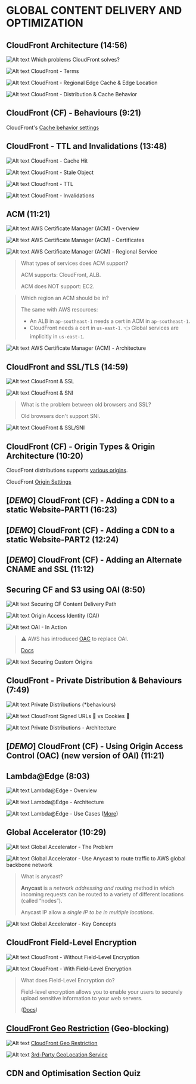 # GLOBAL CONTENT DELIVERY AND OPTIMIZATION

## CloudFront Architecture (14:56)

![Alt text](../1700-GLOBAL_CONTENT_DELIVERY_AND_OPTIMIZATION/00_LEARNINGAIDS/CloudFrontArchitecture-1.png)
Which problems CloudFront solves?

![Alt text](<Screenshot 2023-10-10 at 15.08.19 - [ASSOCIATESHARED]_CloudFront_Architecture__learn.c.png>)
CloudFront - Terms

![Alt text](../1700-GLOBAL_CONTENT_DELIVERY_AND_OPTIMIZATION/00_LEARNINGAIDS/CloudFrontArchitecture-2.png)
CloudFront - Regional Edge Cache & Edge Location

![Alt text](../1700-GLOBAL_CONTENT_DELIVERY_AND_OPTIMIZATION/00_LEARNINGAIDS/CloudFrontArchitecture-3.png)
CloudFront - Distribution & Cache Behavior

## CloudFront (CF) - Behaviours (9:21)

CloudFront's [Cache behavior settings](https://docs.aws.amazon.com/AmazonCloudFront/latest/DeveloperGuide/distribution-web-values-specify.html)

## CloudFront - TTL and Invalidations (13:48)

![Alt text](../1700-GLOBAL_CONTENT_DELIVERY_AND_OPTIMIZATION/00_LEARNINGAIDS/CloudFront-TTLandInvalidation-1.png)
CloudFront - Cache Hit

![Alt text](../1700-GLOBAL_CONTENT_DELIVERY_AND_OPTIMIZATION/00_LEARNINGAIDS/CloudFront-TTLandInvalidation-2.png)
CloudFront - Stale Object

![Alt text](<images/Screenshot 2023-10-10 at 15.39.46 - [SHAREDALL]_CloudFront_-_TTL_and_Invalidations__le.png>)
CloudFront - TTL

![Alt text](<images/Screenshot 2023-10-10 at 15.41.37 - [SHAREDALL]_CloudFront_-_TTL_and_Invalidations__le.png>)
CloudFront - Invalidations

## ACM (11:21)

![Alt text](<images/Screenshot 2023-10-10 at 15.49.45 - [ASSOCIATESHARED]_ACM__learn.can_—_Firefox_Develop.png>)
AWS Certificate Manager (ACM) - Overview

![Alt text](<images/Screenshot 2023-10-10 at 15.51.32 - [ASSOCIATESHARED]_ACM__learn.can_—_Firefox_Develop.png>)
AWS Certificate Manager (ACM) - Certificates

![Alt text](<images/Screenshot 2023-10-10 at 15.53.06 - [ASSOCIATESHARED]_ACM__learn.can_—_Firefox_Develop.png>)
AWS Certificate Manager (ACM) - Regional Service

> What types of services does ACM support?
>
> ACM supports: CloudFront, ALB.
>
> ACM does NOT support: EC2.

> Which region an ACM should be in?
>
> The same with AWS resources:
>
> - An ALB in `ap-southeast-1` needs a cert in ACM in `ap-southeast-1`.
> - CloudFront needs a cert in `us-east-1`. 👈 Global services are implicitly in `us-east-1`.

![Alt text](<images/Screenshot 2023-10-10 at 15.55.12 - [ASSOCIATESHARED]_ACM__learn.can_—_Firefox_Develop.png>)
AWS Certificate Manager (ACM) - Architecture

## CloudFront and SSL/TLS (14:59)

![Alt text](<images/Screenshot 2023-10-10 at 16.05.19 - [ASSOCIATESHARED]_Cloudfront_and_SSLTLS__learn.can.png>)
CloudFront & SSL

![Alt text](<images/Screenshot 2023-10-10 at 16.08.21 - [ASSOCIATESHARED]_Cloudfront_and_SSLTLS__learn.can.png>)
CloudFront & SNI

> What is the problem between old browsers and SSL?
>
> Old browsers don't support SNI.

![Alt text](../1700-GLOBAL_CONTENT_DELIVERY_AND_OPTIMIZATION/00_LEARNINGAIDS/CloudFrontArchitectureSSL-1.png)
CloudFront & SSL/SNI

## CloudFront (CF) - Origin Types & Origin Architecture (10:20)

CloudFront distributions supports [various origins](https://docs.aws.amazon.com/AmazonCloudFront/latest/DeveloperGuide/DownloadDistS3AndCustomOrigins.html).

CloudFront [Origin Settings](https://docs.aws.amazon.com/AmazonCloudFront/latest/DeveloperGuide/distribution-web-values-specify.html#DownloadDistValuesOrigin)

## [_DEMO_] CloudFront (CF) - Adding a CDN to a static Website-PART1 (16:23)

## [_DEMO_] CloudFront (CF) - Adding a CDN to a static Website-PART2 (12:24)

## [_DEMO_] CloudFront (CF) - Adding an Alternate CNAME and SSL (11:12)

## Securing CF and S3 using OAI (8:50)

![Alt text](../1700-GLOBAL_CONTENT_DELIVERY_AND_OPTIMIZATION/00_LEARNINGAIDS/CloudFrontSecuringOrigin-1.png)
Securing CF Content Delivery Path

![Alt text](<images/Screenshot 2023-10-10 at 19.33.28 - [ASSOCIATESHARED]_Securing_CF_and_S3_using_OAI__le.png>)
Origin Access Identity (OAI)

![Alt text](../1700-GLOBAL_CONTENT_DELIVERY_AND_OPTIMIZATION/00_LEARNINGAIDS/CloudFrontSecuringOrigin-2.png)
OAI - In Action

> ⚠️ AWS has introduced [OAC](https://aws.amazon.com/blogs/networking-and-content-delivery/amazon-cloudfront-introduces-origin-access-control-oac/) to replace OAI.
>
> [Docs](https://docs.aws.amazon.com/AmazonCloudFront/latest/DeveloperGuide/private-content-restricting-access-to-s3.html#private-content-restricting-access-to-s3-oai)

![Alt text](../1700-GLOBAL_CONTENT_DELIVERY_AND_OPTIMIZATION/00_LEARNINGAIDS/CloudFrontSecuringOrigin-3.png)
Securing Custom Origins

## CloudFront - Private Distribution & Behaviours (7:49)

![Alt text](<images/Screenshot 2023-10-10 at 19.48.12 - CloudFront_-_Private_Distribution_&_Behaviours__le.png>)
Private Distributions (\*behaviours)

![Alt text](<images/Screenshot 2023-10-10 at 19.49.41 - CloudFront_-_Private_Distribution_&_Behaviours__le.png>)
CloudFront Signed URLs 🔗 vs Cookies 🍪

![Alt text](../1700-GLOBAL_CONTENT_DELIVERY_AND_OPTIMIZATION/00_LEARNINGAIDS/CloudFrontPrivateDistributions.png)
Private Distributions - Architecture

## [_DEMO_] CloudFront (CF) - Using Origin Access Control (OAC) (new version of OAI) (11:21)

## Lambda@Edge (8:03)

![Alt text](<images/Screenshot 2023-10-10 at 20.33.56 - [ASSOCIATESHARED]_Lambda@Edge__lea_—_Firefox_Devel.png>)
Lambda@Edge - Overview

![Alt text](../1700-GLOBAL_CONTENT_DELIVERY_AND_OPTIMIZATION/00_LEARNINGAIDS/CloudFrontLambda%2540Edge.png)
Lambda@Edge - Architecture

![Alt text](<images/Screenshot 2023-10-10 at 20.38.32 - [ASSOCIATESHARED]_Lambda@Edge__lea_—_Firefox_Devel.png>)
Lambda@Edge - Use Cases ([More](https://docs.aws.amazon.com/AmazonCloudFront/latest/DeveloperGuide/lambda-examples.html#lambda-examples-redirecting-examples))

## Global Accelerator (10:29)

![Alt text](../1700-GLOBAL_CONTENT_DELIVERY_AND_OPTIMIZATION/00_LEARNINGAIDS/GlobalAccelerator-1.png)
Global Accelerator - The Problem

![Alt text](../1700-GLOBAL_CONTENT_DELIVERY_AND_OPTIMIZATION/00_LEARNINGAIDS/GlobalAccelerator-2.png)
Global Accelerator - Use Anycast to route traffic to AWS global backbone network

> What is anycast?
>
> **Anycast** is a _network addressing and routing_ method in which incoming requests can be routed to a variety of different locations (called “nodes”).
>
> Anycast IP allow a _single IP to be in multiple locations_.

![Alt text](<images/Screenshot 2023-10-10 at 20.48.34 - Global_Accelerator__lea_—_Firefox_Developer_Editio.png>)
Global Accelerator - Key Concepts

## CloudFront Field-Level Encryption

![Alt text](../1700-GLOBAL_CONTENT_DELIVERY_AND_OPTIMIZATION/00_LEARNINGAIDS/CloudFrontFieldLevelEncryption-1.png)
CloudFront - Without Field-Level Encryption

![Alt text](../1700-GLOBAL_CONTENT_DELIVERY_AND_OPTIMIZATION/00_LEARNINGAIDS/CloudFrontFieldLevelEncryption-2.png)
CloudFront - With Field-Level Encryption

> What does Field-Level Encryption do?
>
> Field-level encryption allows you to enable your users to securely upload sensitive information to your web servers.
>
> ([Docs](https://docs.aws.amazon.com/AmazonCloudFront/latest/DeveloperGuide/field-level-encryption.html))

## [CloudFront Geo Restriction](https://docs.aws.amazon.com/AmazonCloudFront/latest/DeveloperGuide/georestrictions.html) (Geo-blocking)

![Alt text](../1700-GLOBAL_CONTENT_DELIVERY_AND_OPTIMIZATION/00_LEARNINGAIDS/CloudFrontGeoRestrictions-1.png)
[CloudFront Geo Restriction](https://docs.aws.amazon.com/AmazonCloudFront/latest/DeveloperGuide/georestrictions.html#georestrictions-cloudfront)

![Alt text](../1700-GLOBAL_CONTENT_DELIVERY_AND_OPTIMIZATION/00_LEARNINGAIDS/CloudFrontGeoRestrictions-2.png)
[3rd-Party GeoLocation Service](https://docs.aws.amazon.com/AmazonCloudFront/latest/DeveloperGuide/georestrictions.html#georestrictions-geolocation-service)

## CDN and Optimisation Section Quiz
